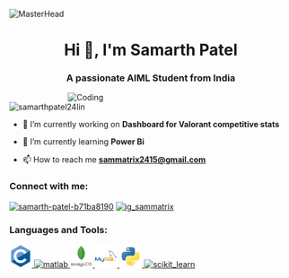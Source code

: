![MasterHead](https://repository-images.githubusercontent.com/588181932/e36ec678-7984-4cdd-8e4c-a3932772ff8e)
<h1 align="center">Hi 👋, I'm Samarth Patel</h1>
<h3 align="center">A passionate AIML Student from India</h3>
<image align ="right" alt="Coding" width="400" src="https://media.tenor.com/4DEF84bYG2AAAAAd/stray-programming.gif">

<p align="left"> <img src="https://komarev.com/ghpvc/?username=samarthpatel24lin&label=Profile%20views&color=0e75b6&style=flat" alt="samarthpatel24lin" /> </p>

- 🔭 I’m currently working on **Dashboard for Valorant competitive stats**

- 🌱 I’m currently learning **Power Bi**

- 📫 How to reach me **sammatrix2415@gmail.com**

<h3 align="left">Connect with me:</h3>
<p align="left">
<a href="https://linkedin.com/in/samarth-patel-b71ba8190" target="blank"><img align="center" src="https://raw.githubusercontent.com/rahuldkjain/github-profile-readme-generator/master/src/images/icons/Social/linked-in-alt.svg" alt="samarth-patel-b71ba8190" height="30" width="40" /></a>
<a href="https://instagram.com/ig_sammatrix" target="blank"><img align="center" src="https://raw.githubusercontent.com/rahuldkjain/github-profile-readme-generator/master/src/images/icons/Social/instagram.svg" alt="ig_sammatrix" height="30" width="40" /></a>
</p>

<h3 align="left">Languages and Tools:</h3>
<p align="left"> <a href="https://www.cprogramming.com/" target="_blank" rel="noreferrer"> <img src="https://raw.githubusercontent.com/devicons/devicon/master/icons/c/c-original.svg" alt="c" width="40" height="40"/> </a> <a href="https://www.mathworks.com/" target="_blank" rel="noreferrer"> <img src="https://upload.wikimedia.org/wikipedia/commons/2/21/Matlab_Logo.png" alt="matlab" width="40" height="40"/> </a> <a href="https://www.mongodb.com/" target="_blank" rel="noreferrer"> <img src="https://raw.githubusercontent.com/devicons/devicon/master/icons/mongodb/mongodb-original-wordmark.svg" alt="mongodb" width="40" height="40"/> </a> <a href="https://www.mysql.com/" target="_blank" rel="noreferrer"> <img src="https://raw.githubusercontent.com/devicons/devicon/master/icons/mysql/mysql-original-wordmark.svg" alt="mysql" width="40" height="40"/> </a> <a href="https://www.python.org" target="_blank" rel="noreferrer"> <img src="https://raw.githubusercontent.com/devicons/devicon/master/icons/python/python-original.svg" alt="python" width="40" height="40"/> </a> <a href="https://scikit-learn.org/" target="_blank" rel="noreferrer"> <img src="https://upload.wikimedia.org/wikipedia/commons/0/05/Scikit_learn_logo_small.svg" alt="scikit_learn" width="40" height="40"/> </a> </p>

